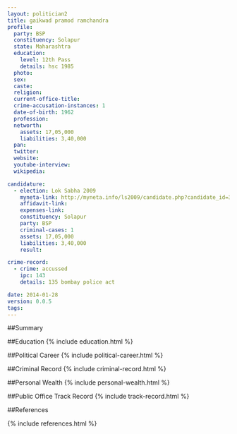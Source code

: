 ```yaml
---
layout: politician2
title: gaikwad pramod ramchandra
profile: 
  party: BSP
  constituency: Solapur
  state: Maharashtra
  education: 
    level: 12th Pass
    details: hsc 1985
  photo: 
  sex: 
  caste: 
  religion: 
  current-office-title: 
  crime-accusation-instances: 1
  date-of-birth: 1962
  profession: 
  networth: 
    assets: 17,05,000
    liabilities: 3,40,000
  pan: 
  twitter: 
  website: 
  youtube-interview: 
  wikipedia: 

candidature: 
  - election: Lok Sabha 2009
    myneta-link: http://myneta.info/ls2009/candidate.php?candidate_id=3735
    affidavit-link: 
    expenses-link: 
    constituency: Solapur 
    party: BSP
    criminal-cases: 1
    assets: 17,05,000
    liabilities: 3,40,000
    result:  

crime-record: 
  - crime: accussed
    ipc: 143
    details: 135 bombay police act 

date: 2014-01-28
version: 0.0.5
tags: 
---
```

##Summary


##Education
{% include education.html %}


##Political Career
{% include political-career.html %}


##Criminal Record
{% include criminal-record.html %}


##Personal Wealth
{% include personal-wealth.html %}


##Public Office Track Record
{% include track-record.html %}


##References


{% include references.html %}